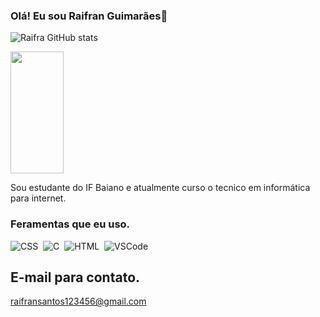 ### Olá! Eu sou Raifran Guimarães👋

![Raifra GitHub stats](https://github-readme-stats.vercel.app/api?username=Raifra&show_icons=true&theme-dracula)

  <img width="41%" height="195px" src="https://github-readme-stats.vercel.app/api/top-langs/?username=Raifra&layout=compact&hide_border=true&title_color=394867&text_color=9BA4B5&bg_color=0d1117" />


Sou estudante do IF Baiano e atualmente curso o tecnico em informática para internet.

### Feramentas que eu uso.

![CSS](https://img.shields.io/badge/-CSS-0D1117?style=for-the-badge&logo=CSS3&logoColor=1572B6&labelColor=0D1117)&nbsp;
![C](https://img.shields.io/badge/-C-0D1117?style=for-the-badge&logo=HTML5&logoColor=1572B6&labelColor=0D1117)&nbsp;
![HTML](https://img.shields.io/badge/-HTML-0D1117?style=for-the-badge&logo=C&logoColor=1572B6&labelColor=0D1117)&nbsp;
![VSCode](https://img.shields.io/badge/-VSCode-0D1117?style=for-the-badge&logo=visual-studio-code&logoColor=blue&labelColor=0D1117)&nbsp;
          

## E-mail para contato.
raifransantos123456@gmail.com
